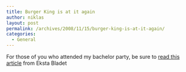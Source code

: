 ```yaml
---
title: Burger King is at it again
author: niklas
layout: post
permalink: /archives/2008/11/15/burger-king-is-at-it-again/
categories:
  - General
---
```

For those of you who attended my bachelor party, be sure to [read this article][1] from Eksta Bladet

 [1]: http://ekstrabladet.dk/kup/forbrug/article1084829.ece